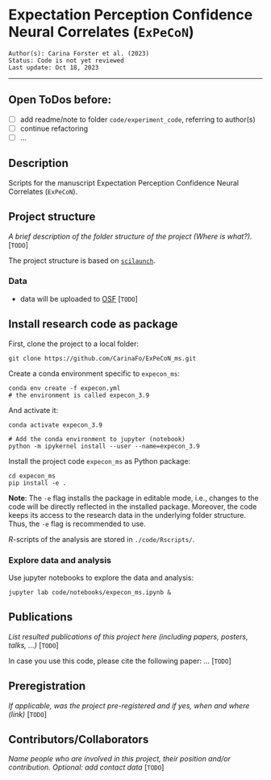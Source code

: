 # Expectation Perception Confidence Neural Correlates (`ExPeCoN`)

    Author(s): Carina Forster et al. (2023)
    Status: Code is not yet reviewed
    Last update: Oct 18, 2023
***
## Open ToDos before:
- [ ] add readme/note to folder `code/experiment_code`, referring to author(s)
- [ ] continue refactoring
- [ ] ...

## Description

Scripts for the manuscript Expectation Perception Confidence Neural Correlates (`ExPeCoN`).

## Project structure

*A brief description of the folder structure of the project (Where is what?).* [`TODO`]

The project structure is based on [`scilaunch`](https://github.com/SHEscher/scilaunch).

### Data
* data will be uploaded to [OSF](https://osf.io) [`TODO`]

## Install research code as package

First, clone the project to a local folder:

```shell
git clone https://github.com/CarinaFo/ExPeCoN_ms.git
```

Create a conda environment specific to `expecon_ms`:

```shell
conda env create -f expecon.yml
# the environment is called expecon_3.9
```

And activate it:

```shell
conda activate expecon_3.9

# Add the conda environment to jupyter (notebook)
python -m ipykernel install --user --name=expecon_3.9
```

Install the project code `expecon_ms` as Python package:

```shell
cd expecon_ms
pip install -e .
```

**Note**: The `-e` flag installs the package in editable mode,
i.e., changes to the code will be directly reflected in the installed package.
Moreover, the code keeps its access to the research data in the underlying folder structure.
Thus, the `-e` flag is recommended to use.

*R*-scripts of the analysis are stored in `./code/Rscripts/`.

### Explore data and analysis
Use jupyter notebooks to explore the data and analysis:

```shell
jupyter lab code/notebooks/expecon_ms.ipynb &
```

## Publications

*List resulted publications of this project here (including papers, posters, talks, ...)* [`TODO`]

In case you use this code, please cite the following paper: ... [`TODO`]

## Preregistration

*If applicable, was the project pre-registered and if yes, when and where (link)* [`TODO`]

## Contributors/Collaborators

*Name people who are involved in this project, their position and/or contribution.
Optional: add contact data* [`TODO`]

